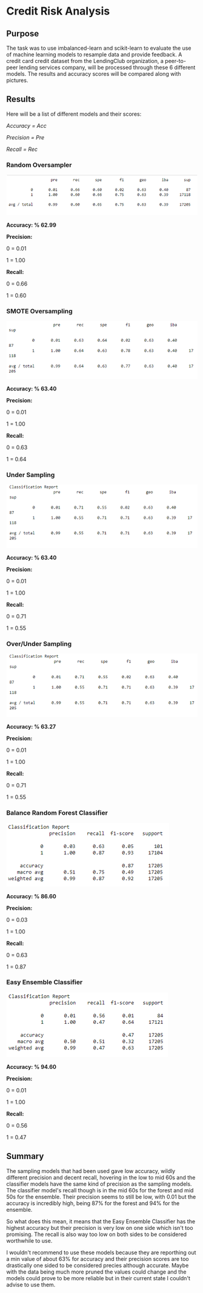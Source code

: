 # Credit Risk Analysis

## Purpose

The task was to use imbalanced-learn and scikit-learn to evaluate the use of machine learning models to resample data and provide feedback.
A credit card credit dataset from the LendingClub organization, a peer-to-peer lending services company, will be processed through these 6 different models. The results and accuracy scores will be compared along with pictures.

## Results
Here will be a list of different models and their scores:

  *Accuracy = Acc*

  *Precision = Pre*

  *Recall = Rec*



### Random Oversampler
![Random_Oversampler](https://github.com/Cyber-Wolfe/Credit_Risk_Analysis/blob/main/Captures/Random_Oversampler.PNG)

**Accuracy: % 62.99**

**Precision:**

0 = 0.01

1 = 1.00

**Recall:**

0 = 0.66
        
1 = 0.60


### SMOTE Oversampling
![SMOTE_Oversampling](https://github.com/Cyber-Wolfe/Credit_Risk_Analysis/blob/main/Captures/SMOTE_Oversampling.PNG)

**Accuracy: % 63.40**

**Precision:**

0 = 0.01

1 = 1.00

**Recall:**

0 = 0.63
        
1 = 0.64

### Under Sampling

![Under_Sampling](https://github.com/Cyber-Wolfe/Credit_Risk_Analysis/blob/main/Captures/Under_Sampling.PNG)

**Accuracy: % 63.40**

**Precision:**

0 = 0.01

1 = 1.00

**Recall:**

0 = 0.71
        
1 = 0.55

### Over/Under Sampling

![Over_Under_Sampling](https://github.com/Cyber-Wolfe/Credit_Risk_Analysis/blob/main/Captures/Over_Under_Sampling.PNG)

**Accuracy: % 63.27**

**Precision:**

0 = 0.01

1 = 1.00

**Recall:**

0 = 0.71
        
1 = 0.55

### Balance Random Forest Classifier

![Balance_Random_Forest_Classifier](https://github.com/Cyber-Wolfe/Credit_Risk_Analysis/blob/main/Captures/Balance_Random_Forest_Classifier.PNG)

**Accuracy: % 86.60**

**Precision:**

0 = 0.03

1 = 1.00

**Recall:**

0 = 0.63
        
1 = 0.87

### Easy Ensemble Classifier

![Easy_Ensemble_Classifier](https://github.com/Cyber-Wolfe/Credit_Risk_Analysis/blob/main/Captures/Easy_Ensemble_Classifier.PNG)

**Accuracy: % 94.60**

**Precision:**

0 = 0.01

1 = 1.00

**Recall:**

0 = 0.56
        
1 = 0.47

## Summary
The sampling models that had been used gave low accuracy, wildly different precision and decent recall, hovering in the low to mid 60s and the classifier models have the same kind of precision as the sampling models. The classifier model's recall though is in the mid 60s for the forest and mid 50s for the ensemble. Their precision seems to still be low, with 0.01 but the accuracy is incredibly high, being 87% for the forest and 94% for the ensemble.

So what does this mean, it means that the Easy Ensemble Classifier has the highest accuracy but their precision is very low on one side which isn't too promising. The recall is also way too low on both sides to be considered worthwhile to use.

I wouldn't recommend to use these models because they are reporthing out a min value of about 63% for accuracy and their precision scores are too drastically one sided to be considered precies although accurate. Maybe with the data being much more pruned the values could change and the models could prove to be more reliable but in their current state I couldn't advise to use them.
